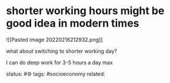 # shorter working hours might be good idea in modern times

![[Pasted image 20220216212932.png]]

what about switching to shorter working day?

I can do deep work for 3-5 hours a day max



status: #⚙️ 
tags: #socioeconomy 
related: 